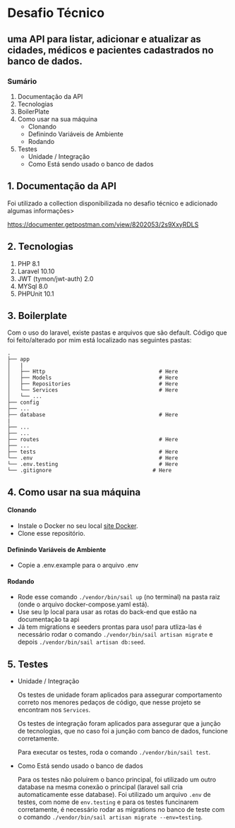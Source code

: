 # Desafio Técnico

## uma API para listar, adicionar e atualizar as cidades, médicos e pacientes cadastrados no banco de dados.

### Sumário

1. Documentação da API
2. Tecnologias
3. BoilerPlate
4. Como usar na sua máquina
    - Clonando
    - Definindo Variáveis de Ambiente
    - Rodando
5. Testes
    - Unidade / Integração
    - Como Está sendo usado o banco de dados

## **1. Documentação da API**
Foi utilizado a collection disponibilizada no desafio técnico e adicionado algumas informações>

https://documenter.getpostman.com/view/8202053/2s9XxyRDLS

## **2. Tecnologias**
1. PHP 8.1
2. Laravel 10.10
3. JWT (tymon/jwt-auth) 2.0
4. MYSql 8.0
6. PHPUnit 10.1

## **3. Boilerplate**

Com o uso do laravel, existe pastas e arquivos que são default.
Código que foi feito/alterado por mim está localizado nas seguintes pastas:

```
.
├── app                    
│   |
│   ├── Http                                    # Here
│   ├── Models                                  # Here
│   ├── Repositories                            # Here
│   └── Services                                # Here
│   └── ... 
├── config
├── ...
├── database                                    # Here
|
├── ...               
├── ...
├── routes                                      # Here
├── ...
├── tests                                       # Here
└── .env                                        # Here
└── .env.testing                                # Here
└── .gitignore                                # Here
```

## **4. Como usar na sua máquina**

#### Clonando
- Instale o Docker no seu local [site Docker](https://docs.docker.com/desktop/).
- Clone  esse repositório.

#### Definindo Variáveis de Ambiente
- Copie a .env.example para o arquivo .env
#### Rodando

- Rode esse comando `./vendor/bin/sail up` (no terminal) na pasta raiz (onde o arquivo docker-compose.yaml está).
- Use seu Ip local para usar as rotas do back-end que estão na documentação ta api
- Já tem migrations e seeders prontas para uso! para utliza-las é necessário rodar o comando `./vendor/bin/sail artisan migrate` e depois `./vendor/bin/sail artisan db:seed`.

## **5. Testes**
- Unidade / Integração

    Os testes de unidade foram aplicados para assegurar comportamento correto nos menores pedaços de código, que nesse projeto se encontram nos `Services`.

    Os testes de integração foram aplicados para assegurar que a junção de tecnologias, que no caso foi a junção com banco de dados, funcione corretamente.

    Para executar os testes, roda o comando `./vendor/bin/sail test`.

- Como Está sendo usado o banco de dados

    Para os testes não poluirem o banco principal, foi utilizado um outro database na mesma conexão o principal (laravel sail cria automaticamente esse database). Foi utilizado um arquivo `.env` de testes, com nome de `env.testing` e para os testes funcinarem corretamente, é necessário rodar as migrations no banco de teste com o comando `./vendor/bin/sail artisan migrate --env=testing`.
